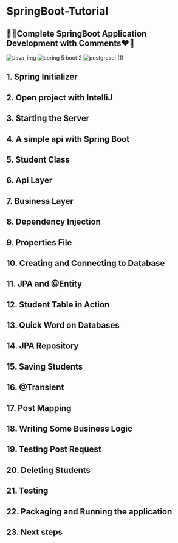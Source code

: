 # SpringBoot-Tutorial
## 🎯🥳Complete SpringBoot Application Development with Comments❤️‍🔥


![Java_img](https://user-images.githubusercontent.com/72025253/152687744-7c2b74c1-fc38-4c01-bebe-e1dcd790cc62.png)   ![spring 5 boot 2](https://user-images.githubusercontent.com/72025253/152047387-bdd7a428-cb9d-49c0-be69-3114898f1c99.png)   ![postgresql (1)](https://user-images.githubusercontent.com/72025253/152687737-65a1efa9-9ffe-4052-9e76-19f0f3520aef.png)

## 1.	Spring Initializer

## 2.	Open project with IntelliJ

## 3.	Starting the Server

## 4.	A simple api with Spring Boot

## 5.	Student Class

## 6.	Api Layer

## 7.	Business Layer

## 8.	Dependency Injection

## 9.	Properties File

## 10.	Creating and Connecting to Database

## 11.	JPA and @Entity

## 12.	Student Table in Action

## 13.	Quick Word on Databases

## 14.	JPA Repository

## 15.	Saving Students

## 16.	@Transient

## 17.	Post Mapping

## 18.	Writing Some Business Logic

## 19.	Testing Post Request

## 20.	Deleting Students

## 21.	Testing

## 22.	Packaging and Running the application

## 23.	Next steps


